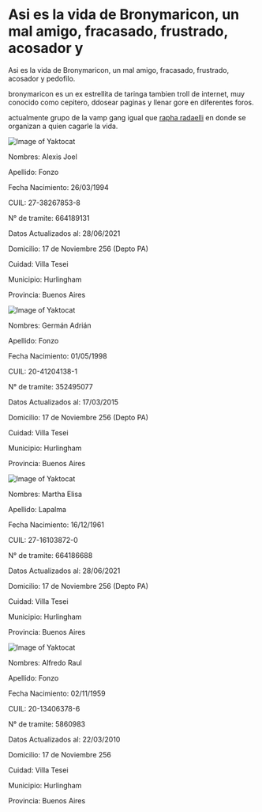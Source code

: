 # Asi es la vida de Bronymaricon, un mal amigo, fracasado, frustrado, acosador y
Asi es la vida de Bronymaricon, un mal amigo, fracasado, frustrado, acosador y pedofilo.

bronymaricon es un ex estrellita de taringa tambien troll de internet, muy conocido como cepitero, ddosear paginas y llenar gore en diferentes foros.

actualmente grupo de la vamp gang igual que [rapha radaelli](https://i.imgur.com/78v54b9.jpg) en donde se organizan a quien cagarle la vida.

![Image of Yaktocat](https://i.imgur.com/n2fBLnY.png)

Nombres: Alexis Joel

Apellido: Fonzo

Fecha Nacimiento: 26/03/1994

CUIL: 27-38267853-8

N° de tramite: 664189131

Datos Actualizados al: 28/06/2021

Domicilio: 17 de Noviembre 256 (Depto PA)

Cuidad: Villa Tesei

Municipio: Hurlingham

Provincia: Buenos Aires


![Image of Yaktocat](https://i.imgur.com/U7JLzNU.png)


Nombres: Germán Adrián

Apellido: Fonzo

Fecha Nacimiento: 01/05/1998

CUIL: 20-41204138-1

N° de tramite: 352495077

Datos Actualizados al: 17/03/2015

Domicilio: 17 de Noviembre 256 (Depto PA)

Cuidad: Villa Tesei

Municipio: Hurlingham

Provincia: Buenos Aires


![Image of Yaktocat](https://i.imgur.com/wQzw4Fq.png)


Nombres: Martha Elisa

Apellido: Lapalma

Fecha Nacimiento: 16/12/1961

CUIL: 27-16103872-0

N° de tramite: 664186688

Datos Actualizados al: 28/06/2021

Domicilio: 17 de Noviembre 256 (Depto PA)

Cuidad: Villa Tesei

Municipio: Hurlingham

Provincia: Buenos Aires

![Image of Yaktocat](https://i.imgur.com/u86XVFt.png)


Nombres: Alfredo Raul

Apellido: Fonzo

Fecha Nacimiento: 02/11/1959

CUIL: 20-13406378-6

N° de tramite: 5860983

Datos Actualizados al: 22/03/2010

Domicilio: 17 de Noviembre 256

Cuidad: Villa Tesei

Municipio: Hurlingham

Provincia: Buenos Aires
